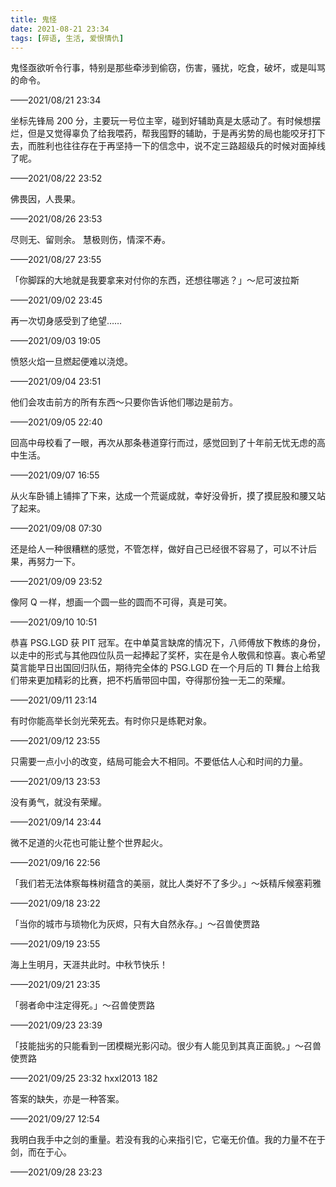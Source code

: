 ```yaml
---
title: 鬼怪
date: 2021-08-21 23:34
tags: [碎语, 生活, 爱恨情仇]
---
```


鬼怪亟欲听令行事，特别是那些牵涉到偷窃，伤害，骚扰，吃食，破坏，或是叫骂的命令。

——2021/08/21 23:34

坐标先锋局 200 分，主要玩一号位主宰，碰到好辅助真是太感动了。有时候想摆烂，但是又觉得辜负了给我喂药，帮我囤野的辅助，于是再劣势的局也能咬牙打下去，而胜利也往往存在于再坚持一下的信念中，说不定三路超级兵的时候对面掉线了呢。

——2021/08/22 23:52

佛畏因，人畏果。

——2021/08/26 23:53

尽则无、留则余。 慧极则伤，情深不寿。

——2021/08/27 23:55

「你脚踩的大地就是我要拿来对付你的东西，还想往哪逃？」～尼可波拉斯

——2021/09/02 23:45

再一次切身感受到了绝望……

——2021/09/03 19:05

愤怒火焰一旦燃起便难以浇熄。

——2021/09/04 23:51

他们会攻击前方的所有东西～只要你告诉他们哪边是前方。

——2021/09/05 22:40

回高中母校看了一眼，再次从那条巷道穿行而过，感觉回到了十年前无忧无虑的高中生活。

——2021/09/07 16:55

从火车卧铺上铺摔了下来，达成一个荒诞成就，幸好没骨折，摸了摸屁股和腰又站了起来。

——2021/09/08 07:30

还是给人一种很糟糕的感觉，不管怎样，做好自己已经很不容易了，可以不计后果，再努力一下。

——2021/09/09 23:52

像阿 Q 一样，想画一个圆一些的圆而不可得，真是可笑。

——2021/09/10 10:51

恭喜 PSG.LGD 获 PIT 冠军。在中单莫言缺席的情况下，八师傅放下教练的身份，以走中的形式与其他四位队员一起捧起了奖杯，实在是令人敬佩和惊喜。衷心希望莫言能早日出国回归队伍，期待完全体的 PSG.LGD 在一个月后的 TI 舞台上给我们带来更加精彩的比赛，把不朽盾带回中国，夺得那份独一无二的荣耀。

——2021/09/11 23:14

有时你能高举长剑光荣死去。有时你只是练靶对象。

——2021/09/12 23:55

只需要一点小小的改变，结局可能会大不相同。不要低估人心和时间的力量。

——2021/09/13 23:53

没有勇气，就没有荣耀。

——2021/09/14 23:44

微不足道的火花也可能让整个世界起火。

——2021/09/16 22:56

「我们若无法体察每株树蕴含的美丽，就比人类好不了多少。」～妖精斥候塞莉雅

——2021/09/18 23:22

「当你的城市与琐物化为灰烬，只有大自然永存。」～召兽使贾路

——2021/09/19 23:55

海上生明月，天涯共此时。中秋节快乐！

——2021/09/21 23:35

「弱者命中注定得死。」～召兽使贾路

——2021/09/23 23:39

「技能拙劣的只能看到一团模糊光影闪动。很少有人能见到其真正面貌。」～召兽使贾路

——2021/09/25 23:32 hxxl2013 182

答案的缺失，亦是一种答案。

——2021/09/27 12:54

我明白我手中之剑的重量。若没有我的心来指引它，它毫无价值。我的力量不在于剑，而在于心。

——2021/09/28 23:23

